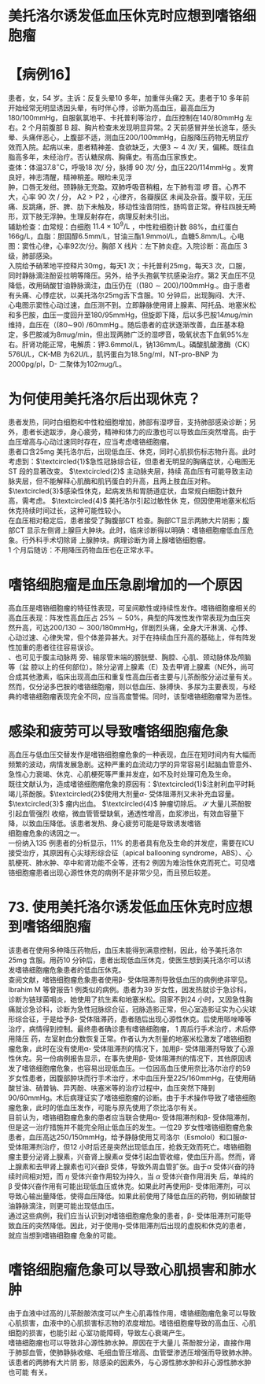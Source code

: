 # 美托洛尔诱发低血压休克时应想到嗜铬细胞瘤  
# 【病例16】  
患者，女，54 岁。主诉：反复头晕10 多年，加重伴头痛2 天。患者于10 多年前开始经常无明显诱因头晕，有时伴心悸，诊断为高血压，最高血压为$180/100\mathrm{mmHg}$，自服氨氯地平、卡托普利等治疗，血压控制在$140/80\mathrm{mmHg}$ 左右。2 个月前腹部 B 超、胸片检查未发现明显异常。2 天前感冒并坐长途车，感头晕、头痛伴恶心，上腹部不适，测血压$200/100\mathrm{mmHg}$，自服降压药物无明显疗效而入院。起病以来，患者精神差、食欲缺乏，大便$3\sim4$ 次/ 天，偏稀。既往血脂高多年，未经治疗。否认糖尿病、胸痛史。有高血压家族史。  
查体：体温$37.8^{\circ}\mathrm{C}$，呼吸18 次/ 分，脉搏 90 次/ 分，血压$220/114\mathrm{mmHg}$ 。发育良好，神志清醒，精神稍差。眼睑未见浮  
肿，口唇无发绀。颈静脉无充盈。双肺呼吸音稍粗，左下肺有湿 啰 音。心界不大，心率  90  次 /  分， $\mathrm{A}2>\mathrm{P}2$ ，心律齐，各瓣膜区 未闻及杂音。腹平软，无压痛、反跳痛，肝、脾、肋下未触及，移动性浊音阴性，肠鸣音正常。脊柱四肢无畸形，双下肢无浮肿。生理反射存在，病理反射未引出。  
辅助检查：血常规：白细胞 $11.4\times10^{9}/\mathrm{L}$ ，中性粒细胞计数 $88\%$，血红蛋白$166\mathrm{g/L}$，血脂：胆固醇$6.5\mathrm{mm}/\mathrm{L}$，甘油三酯1.9mmol/L，血糖$5.8\mathrm{mm}/\mathrm{L}$。心电图：窦性心律，心率92次/分。胸部 X  线片：左下肺炎症。入院诊断：高血压 3  级，肺部感染。  
入院给予硝苯地平控释片$30\mathrm{mg}$，每天1 次；卡托普利$25\mathrm{mg}$，每天3 次，口服，同时静脉滴注酚妥拉明等降压。另外，给予头孢氨苄抗感染治疗。第2 天血压不见降低，改用硝酸甘油静脉滴注，血压仍在（$\left(180\sim200\right)/100\mathrm{mmHg}.$。由于患者有头痛、心悸症状，以美托洛尔$25\mathrm{mg}$舌下含服。10 分钟后，出现胸闷、大汗、心电图示窦性心动过速，血压测不到。立即静脉使用肾上腺素、阿托品、地塞米松和多巴胺，血压一度回升至$180/95\mathrm{mmHg}$，但旋即下降，后以多巴胺$14mu\mathrm{g/min}$ 维持，血压在（$(80\mathrm{\sim}90)\;/60\mathrm{mmHg}.$。随后患者的症状逐渐改善，血压基本稳定，多巴胺减为$8mu\mathrm{g}/\mathrm{min}$，但出现两肺广泛的湿啰音，吸氧状态下血氧$95\%$左右。肝肾功能正常，电解质：钾3.6mmol/L，钠$136\mathrm{mm}/\mathrm{L}$。磷酸肌酸激酶（CK）576U/L，CK-MB 为62U/L，肌钙蛋白为$18.5\mathrm{ng/ml}$，NT-pro-BNP 为$2000{\mathrm{pg}}/{\mathrm{pl}}$，D- 二聚体为$102mu\mathrm{g/L}$。  
#  为何使用美托洛尔后出现休克？  
患者发热，同时白细胞和中性粒细胞增加，肺部有湿啰音，支持肺部感染诊断；另外，患者长途跋涉，身心疲劳，精神和体力的应激也可以导致血压突然增高。由于血压增高与心动过速同时存在，应当考虑嗜铬细胞瘤。  
患者口含$25\mathrm{mg}$ 美托洛尔后，出现低血压、休克，同时心肌损伤标志物升高。此时考虑到：$\textcircled{1}$急性冠脉综合征，但患者无明显的胸痛症状，心电图无 ST  段的显著改变。 $\textcircled{2}$ 主动脉夹层，持续 高血压有可能导致主动脉夹层，但不能解释心肌酶和肌钙蛋白的升高，且两上肢血压对称。$\textcircled{3}$感染性休克，起病发热和胃肠道症状，血常规白细胞计数升高，需考虑。 $\textcircled{4}$ 美托洛尔引起过敏性休 克，但因使用地塞米松后休克持续时间过长，这种可能性较小。  
在血压相对稳定后，患者接受了胸腹部CT 检查。胸部CT显示两肺大片阴影；腹部CT 显示左侧肾上腺巨大肿块。此时，临床诊断得以明确：嗜铬细胞瘤低血压危象。行外科手术切除肾 上腺肿块。病理诊断为肾上腺嗜铬细胞瘤。  
1 个月后随访：不用降压药物血压也在正常水平。  
#  嗜铬细胞瘤是血压急剧增加的一个原因  
高血压是嗜铬细胞瘤的特征性表现，可呈间歇性或持续性发作。嗜铬细胞瘤相关的高血压表现：阵发性高血压占 $25\%\sim50\%$，典型的阵发性发作常表现为血压突然升高，可达$200/130\sim300/180\mathrm{mmHg}$，伴剧烈头痛，全身大汗淋漓、心悸、心动过速、心律失常，但个体差异甚大。对于在持续血压升高的基础上，伴有阵发性加重的患者往往容易误诊。  
、也可见于腹主动脉两 旁、输尿管末端的膀胱壁、胸腔、心肌、颈动脉体及颅脑等（盆 腔以上的任何部位）。除分泌肾上腺素（E）及去甲肾上腺素（NE外，尚可合成其他激素，临床出现高血压和重复性高血压者主要与儿茶酚胺分泌过量有关。然而，仅分泌多巴胺的嗜铬细胞瘤，则以低血压、脉搏快、多尿为主要表现，与经典的嗜铬细胞瘤表现完全不同，应当高度警惕。同时，该型嗜铬细胞瘤常为恶性。  
#  感染和疲劳可以导致嗜铬细胞瘤危象  
高血压与低血压交替发作是嗜铬细胞瘤危象的一种表现，血压在短时间内有大幅而频繁的波动，病情发展急剧。这种严重的血流动力学的异常容易引起脑血管意外、急性心力衰竭、休克、心肌梗死等严重并发症，如不及时处理可危及生命。  
既往文献认为，造成嗜铬细胞瘤危象的原因有：$\textcircled{1}$注射利血平时耗竭儿茶酚胺。$\textcircled{2}$使用大剂量$\alpha$- 受体阻滞剂又未补充血容量。 $\textcircled{3}$ 瘤内出血。 $\textcircled{4}$ 肿瘤切除后。 $\mathcal{S}$ 大量儿茶酚胺引起血管强烈 收缩，微血管管壁缺氧，通透性增高，血浆渗出，有效血容量下降，以致血压降低。该患者发热、身心疲劳可能是导致诱发嗜铬  
细胞瘤危象的诱因之一。  
一份纳入135 例患者的分析显示，$11\%$ 的患者具有危及生命的并发症，需要在ICU 接受治疗，其原因有心尖球形综合征（apical ballooning syndrome，ABS）、心肌梗死、肺水肿、卒中和肾功能不全等，还有2 例因为难治性休克而死亡。可见嗜铬细胞瘤患者出现心源性休克的病例不是非常少见，而且预后较差。  
# 73. 使用美托洛尔诱发低血压休克时应想到嗜铬细胞瘤  
该患者在使用多种降压药物后，血压未能得到满意控制，因此，给予美托洛尔$25\mathrm{mg}$ 含服。用药10 分钟后，患者出现低血压休克，使医生想到美托洛尔可以诱发嗜铬细胞瘤危象患者的低血压休克。  
查阅文献，嗜铬细胞瘤危象患者使用β- 受体阻滞剂导致低血压的病例绝非罕见。Ibrahim M 等曾报告1 例类似的病例。患者为39 岁女性，因发热就诊于急诊科，诊断为链球菌咽炎，她使用了抗生素和地塞米松。回家不到24 小时，又因急性胸痛就诊急诊科，诊断为急性冠脉综合征，冠脉造影正常，但心室造影证实为心尖球形综合征，于是给予β- 受体阻滞药，患者随后出现心源性休克。后使用哌唑嗪等治疗，病情得到控制。最终患者确诊患有嗜铬细胞瘤， 1  周后行手术治疗，术后停用降压 药，左室射血分数恢复正常。作者认为大剂量的地塞米松激发了嗜铬细胞瘤危象，此时在没有使用α- 受体阻滞剂的情况下，加用β- 受体阻滞剂导致了心源性休克。另一份病例报告显示，在事先使用β- 受体阻滞剂的情况下，其他原因诱发了嗜铬细胞瘤危象，也容易出现低血压。一位因高血压使用奈比洛尔治疗的59 岁女性患者，因腹部肿块而行手术治疗，术中血压升至$225/160\mathrm{mmHg}$，在使用硝酸甘油、硝普钠、异丙酚、呋塞米等的治疗过程中，血压突然下降到$90/60\mathrm{mmHg}$。术后病理证实了嗜铬细胞瘤的诊断。由于手术操作导致了嗜铬细胞瘤危象，此时的低血压发作，可能与原先使用了奈比洛尔有关。  
目前认为，嗜铬细胞瘤危象的患者应当联合使用α- 受体阻滞剂和β- 受体阻滞剂，但是这一治疗措施并不能完全阻止低血压的发生。一位29 岁女性嗜铬细胞瘤危象患者，血压高达$250/150\mathrm{mmHg}$，给予静脉使用艾司洛尔（Esmolol）和口服$\alpha$- 受体阻滞剂治疗，但12 小时后还是突然出现低血压，抢救无效而死亡。嗜铬细胞瘤主要分泌肾上腺素，兴奋肾上腺素$\alpha$ 受体引起血管收缩，使血压升高。然而，肾上腺素和去甲肾上腺素也可兴奋β 受体，导致外周血管扩张。由于$\alpha$ 受体兴奋的持续时间相对短，而 $\eta$  受体兴奋作用较为持久，当 $\alpha$  受体兴奋作用消失 后，单纯的β 受体兴奋作用有可能出现低血压或休克。如果此时再使用β- 受体阻滞剂，可以导致心输出量降低，使得血压降低。如果此前使用了降低血压的药物，例如硝酸甘油静脉滴注，则更可能出现低血压。  
通过这些病例，我们应当认识到对嗜铬细胞瘤危象的患者，β- 受体阻滞剂可能导致血压的突然降低。因此，对于使用$\eta$-受体阻滞剂后出现的虚脱和休克的患者，就应当想到嗜铬细胞瘤 危象的可能。  
#  嗜铬细胞瘤危象可以导致心肌损害和肺水肿  
由于血液中过高的儿茶酚胺浓度可以产生心肌毒性作用，嗜铬细胞瘤危象可以导致心肌损害，血液中的心肌损害标志物的浓度增加。嗜铬细胞瘤导致的高血压、心肌细胞的损害，也能引起 心室功能障碍，导致左心衰竭产生。  
嗜铬细胞瘤也可以导致非心源性肺水肿。原因在于大量儿 茶酚胺分泌，直接作用于肺部血管，使肺静脉收缩、毛细血管压增高、血管壁渗透压增强而导致肺水肿。该患者的两肺有大片阴 影，除感染的因素外，与心源性肺水肿和非心源性肺水肿也可能 有关。  

